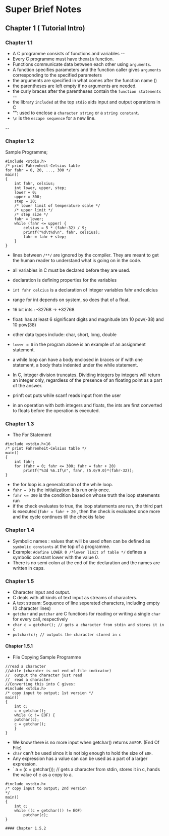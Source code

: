 # Super Brief Notes

## Chapter 1 ( Tutorial Intro)

### Chapter 1.1
- A C programme consists of functions and variables
--
- Every C programme must have the`main` function.
- Functions communicate data between each other using `arguments`.
- A function specifies parameters and the function caller gives `arguments` corresponding to the specified parameters
- the arguments are specified in what comes after the function name ()
- the parentheses are left empty if no arguments are needed.
- the curly braces after the parentheses contain the `function statements`
--
- the library `included` at the top `stdio` aids input and output operations in C
- "": used to enclose a `character string` or a `string constant`.
- `\n` is the `escape sequence` for a new line.

--

### Chapter 1.2

Sample Programme;

```
#include <stdio.h>
/* print Fahrenheit-Celsius table
for fahr = 0, 20, ..., 300 */
main()
{
    int fahr, celsius;
    int lower, upper, step;
    lower = 0;
    upper = 300;
    step = 20;
    /* lower limit of temperature scale */
    /* upper limit */
    /* step size */
    fahr = lower;
    while (fahr <= upper) {
        celsius = 5 * (fahr-32) / 9;
        printf("%d\t%d\n", fahr, celsius);
        fahr = fahr + step;
    }
}

```

- lines between `/**/` are ignored by the compiler. They are meant to get the human reader to understand what is going on in the code.
- all variables in C must be declared before they are used.
- declaration is defining properties for the variables
- `int fahr celcius` is a declaration of integer variables fahr and celcius
- range for int depends on system, so does that of a float.
- 16 bit ints : -32768 -> +32768
- float: has at least 6 significant digits and magnitude btn 10 pow(-38) and 10 pow(38)
- other data types include: char, short, long, double 

- `lower = 0` in the program above is an example of an assignment statement.
- a while loop can have a body enclosed in  braces or if with one statement, a body thats indented under the while statement.
- In C, integer division truncates. Dividing integers by integers will return an integer only, regardless of the presence of an floating point as a part of the answer.
- prinft out puts while scanf reads input from the user
- in an operation with both integers and floats, the ints are first converted to floats before the operation is executed.

### Chapter 1.3

- The For Statement
```
#include <stdio.h>16
/* print Fahrenheit-Celsius table */
main()
{
    int fahr;
    for (fahr = 0; fahr <= 300; fahr = fahr + 20)
        printf("%3d %6.1f\n", fahr, (5.0/9.0)*(fahr-32));
}
```
- the for loop is a generalization of the while loop.
- `fahr = 0` is the initialization: It is run only once.
- `fahr <= 300` is the condition based on whose truth the loop statements run
- if the check evaluates to true, the loop statements are run, the third part is executed (`fahr = fahr + 20` , then the check is evaluated once more and the cycle continues till the checkis false

### Chapter 1.4

- Symbolic names : values that will be used often can be defined as `symbolic constants` at the top of a programme.
- Example: `#define LOWER 0 /*lower limit of table */` defines a symbolic constant lower with the value 0.
- There is no semi colon at the end of the declaration and the names are written in caps.

### Chapter 1.5

- Character input and output.
- C deals with all kinds of text input as streams of characters.
- A text stream: Sequence of line seperated characters, including empty (0 character lines)
- `getchar` and `putchar` are C functions for reading or writing a single `char` for every call, respectively 
- `char c = getchar(); // gets a character from stdin and stores it in c`
- `putchar(c); // outputs the character stored in c`

#### Chapter 1.5.1

- File Copying
Sample Programme
```
//read a character
//while (charater is not end-of-file indicator)
//  output the character just read
//  read a character
//Converting this into C gives:
#include <stdio.h>
/* copy input to output; 1st version */
main()
{
    int c;
    c = getchar();
    while (c != EOF) {
    putchar(c);
    c = getchar();
    }
}
```
- We know there is no more input when getchar() returns an`EOF`. (End Of File)
- `char` can't be used since it is not big enough to hold the size of `EOF`.
- Any expression has a value can can be used as a part of a larger expression.
- ` a = (c = getchar()); // gets a character from stdin, stores it in c, hands the value of c as a copy to a.

```
#include <stdio.h>
/* copy input to output; 2nd version 
*/
main()
{
    int c;
    while ((c = getchar()) != EOF)
        putchar(c);
}

#### Chapter 1.5.2


